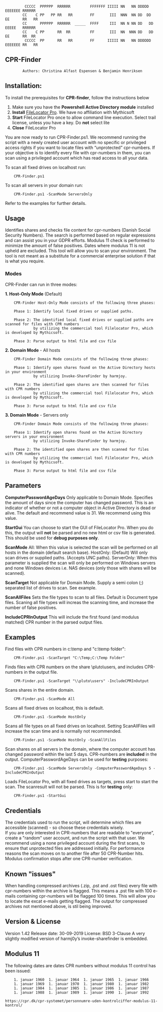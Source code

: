 <!--
Title: CPR-Finder
Description: Identifies shares and checks file content for cpr-numbers (Danish Social Security Numbers).
The search is performed based on regular expressions and can assist you in your GDPR efforts.
Modulus 11 check is performed to minimize the amount of false positives.
Authors: Christina Alfast Espensen & Benjamin Henriksen
-->


			 CCCCC  PPPPPP  RRRRRR         FFFFFFF IIIII NN   NN DDDDD   EEEEEEE RRRRRR
			CC    C PP   PP RR   RR        FF       III  NNN  NN DD  DD  EE      RR   RR
			CC      PPPPPP  RRRRRR  _____  FFFF     III  NN N NN DD   DD EEEEE   RRRRRR
			CC    C PP      RR  RR         FF       III  NN  NNN DD   DD EE      RR  RR
			 CCCCC  PP      RR   RR        FF      IIIII NN   NN DDDDDD  EEEEEEE RR   RR





## CPR-Finder
			Authors: Christina Alfast Espensen & Benjamin Henriksen

## Installation:					
To install the prerequisites for **CPR-finder**, follow the instructions below
1. Make sure you have the **Powershell Active Directory module** installed
2. **Install** [FileLocator Pro](https://www.mythicsoft.com/filelocatorpro/). We have no affiliation with Mythicsoft
3. **Start** FileLocator Pro once to allow command line execution. Select trail license, unless you have a key. Do **not** select lite
4. **Close** FileLocator Pro


You are now ready to run CPR-Finder.ps1. We recommend running the script with a newly created user account with no specific or privileged access rights if you want to locate files with “unprotected” cpr-numbers.
If your objective is to identify every file with cpr-numbers in them, you can scan using a privileged account which has read access to all your data.

To scan all fixed drives on localhost run:

		CPR-Finder.ps1

To scan all servers in your domain run:

		CPR-Finder.ps1 -ScanMode ServersOnly
Refer to the examples for further details.	


## Usage
Identifies shares and checks file content for cpr-numbers (Danish Social Security Numbers).
The search is performed based on regular expressions and can assist you in your GDPR efforts.
   Modulus 11 check is performed to minimize the amount of false positives.
Dates where modulus 11 is not upheld are excluded.
This tool will allow you to scan your environment. The tool is not meant as a substitute
for a commercial enterprise solution if that is what you require.
### Modes
CPR-Finder can run in three  modes:

**1. Host-Only Mode** (Default)

        CPR-Finder Host-Only Mode consists of the following three phases:

        Phase 1: Identify local fixed drives or supplied paths.

        Phase 2: The identified local fixed drives or supplied paths are scanned for files with CPR numbers
                 by utilizing the commercial tool Filelocator Pro, which is developed by Mythicsoft.                 

        Phase 3: Parse output to html file and csv file

**2. Domain Mode** - All hosts

        CPR-Finder Domain Mode consists of the following three phases:

        Phase 1: Identify open shares found on the Active Directory hosts in your environment
                 by utilizing Invoke-ShareFinder by harmjoy.

        Phase 2: The identified open shares are then scanned for files with CPR numbers
                 by utilizing the commercial tool Filelocator Pro, which is developed by Mythicsoft.  

        Phase 3: Parse output to html file and csv file

**3. Domain Mode** - Servers only

        CPR-Finder Domain Mode consists of the following three phases:

        Phase 1: Identify open shares found on the Active Directory servers in your environment
                 by utilizing Invoke-ShareFinder by harmjoy.

        Phase 2: The identified open shares are then scanned for files with CPR numbers
                 by utilizing the commercial tool Filelocator Pro, which is developed by Mythicsoft.  

        Phase 3: Parse output to html file and csv file


## Parameters
**ComputerPasswordAgeDays**
	    Only applicable to Domain Mode.
		Specifies the amount of days since the computer has changed password.
	    This is an indicator of whether or not a computer object in Active Directory is dead or alive.
	    The default and recommend value is 31. We recommend using this value.

**StartGui**
	You can choose to start the GUI of FileLocator Pro. When you do this, the output will **not** be parsed and no new html or csv file is generated.
    This should be used for **debug purposes only**.

 **ScanMode**
    All: When this value is selected the scan will be performed on all hosts in the domain (default search base).
    HostOnly: (Default) Will only scan drives or supplied paths. (Accepts UNC paths).
    ServerOnly: When this parameter is supplied the scan will only be performed on Windows servers and none Windows devices i.e. NAS devices (only those with shares will be scanned).

**ScanTarget**
    Not applicable for Domain Mode.
    Supply a semi colon (;) separated list of drives to scan. See example.

**ScanAllFiles**
    Sets the file types to scan to all files.
    Default is Document type files.
    Scaning all file types will increas the scanning time, and increase the number of false positives.

**IncludeCPRInOutput**
    This will include the first found (and modulus matched) CPR number in the parsed output files.

## Examples
Find files with CPR numbers in c:\temp and "c:\temp folder":

	    CPR-Finder.ps1 -ScanTarget "C:\Temp;C:\Temp Folder"
    
Finds files with CPR numbers on the share \\pluto\users, and includes CPR-numbers in the output file.

		CPR-Finder.ps1 -ScanTarget "\\pluto\users" -IncludeCPRInOutput

Scans shares in the entire domain.

		CPR-Finder.ps1 -ScanMode All

Scans all fixed drives on localhost, this is default.

		CPR-Finder.ps1 -ScanMode HostOnly

Scans all file types on all fixed drives on localhost. Setting ScanAllFiles will increase the scan time and is normally not recommended.

		CPR-Finder.ps1 -ScanMode HostOnly -ScanAllFiles

Scan shares on all servers in the domain, where the computer account has changed password within the
last 5 days. CPR-numbers are **included** in the output.
ComputerPasswordAgeDays can be used for **testing** purposes:

		CPR-Finder.ps1 -ScanMode ServersOnly -ComputerPasswordAgeDays 5 -IncludeCPRInOutput

Loads FileLocator Pro, with all fixed drives as targets, press start to start the scan. The scanresult
will not be parsed.  This is for **testing** only:

	    CPR-Finder.ps1 -StartGui

## Credentials
The credentials used to run the script, will determine which files are accessible (scanned) - so choose these credentials wisely.	 
If you are only interested in CPR-numbers that are readable to "everyone", create a "random" user account, and run the script with that user.
We recommend using a none privileged account during the first scans, to ensure that unprotected files are addressed initially.
For performance reasons the scan moves on to another file after 50 CPR-Number hits. Modulus confirmation stops after one CPR-number verification.
## Known "issues"
 When handling compressed archives (.zip, .pst and .ost files) every file with cpr-numbers
 within the archive is flagged. This means a .pst file with 100 e-mails containing
 cpr-numbers will be flagged 100 times. This will allow you to locate the excat e-mails
 getting flagged. The output for compressed archives not mentioned above, is stil being improved.
 
## Version & License
Version 1.42
Release date: 30-09-2019
License: BSD 3-Clause
A very slightly modified version of harmj0y’s invoke-sharefinder is embedded.



## Modulus 11
The following dates are dates CPR numbers without modulus 11 control has been issued:

		1. januar 1960	1. januar 1964	1. januar 1965	1. januar 1966
		1. januar 1969	1. januar 1970	1. januar 1980	1. januar 1982
		1. januar 1984	1. januar 1985	1. januar 1986	1. januar 1987
		1. januar 1988	1. januar 1989	1. januar 1990	1. januar 1992

    https://cpr.dk/cpr-systemet/personnumre-uden-kontrolciffer-modulus-11-kontrol/
